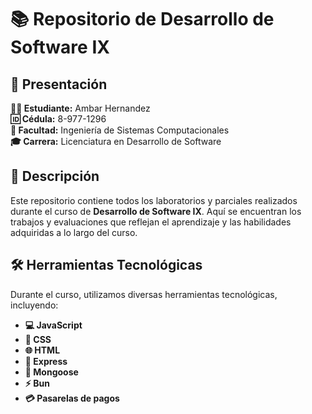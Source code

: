 # 📚 Repositorio de Desarrollo de Software IX

## 📄 Presentación

**👩‍🎓 Estudiante:** Ambar Hernandez  
**🆔 Cédula:** 8-977-1296  
**🏢 Facultad:** Ingeniería de Sistemas Computacionales  
**🎓 Carrera:** Licenciatura en Desarrollo de Software  

## 📂 Descripción

Este repositorio contiene todos los laboratorios y parciales realizados durante el curso de **Desarrollo de Software IX**. Aquí se encuentran los trabajos y evaluaciones que reflejan el aprendizaje y las habilidades adquiridas a lo largo del curso.

## 🛠️ Herramientas Tecnológicas

Durante el curso, utilizamos diversas herramientas tecnológicas, incluyendo:

- **💻 JavaScript**
- **🎨 CSS**
- **🌐 HTML**
- **🚀 Express**
- **💾 Mongoose**
- **⚡ Bun**
- **💳 Pasarelas de pagos**

